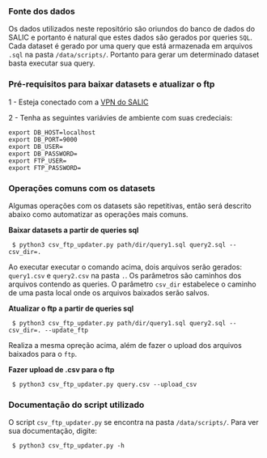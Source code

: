 ### Fonte dos dados

Os dados utilizados neste repositório são oriundos do banco de dados do SALIC e portanto é natural que estes dados são gerados por queries `SQL`. Cada dataset é gerado por uma query que está armazenada em arquivos `.sql` na pasta `/data/scripts/`. Portanto para gerar um determinado dataset basta executar sua query.

### Pré-requisitos para baixar datasets e atualizar o ftp

1 - Esteja conectado com a [VPN do SALIC](https://github.com/lappis-unb/salic-ml/wiki/Acesso-via-VPN)

2 - Tenha as seguintes variávies de ambiente com suas credeciais:

```
export DB_HOST=localhost
export DB_PORT=9000
export DB_USER=
export DB_PASSWORD=
export FTP_USER=
export FTP_PASSWORD=
```

### Operações comuns com os datasets

Algumas operações com os datasets são repetitivas, então será descrito abaixo como automatizar as operações mais comuns.

**Baixar datasets a partir de queries sql**

` $ python3 csv_ftp_updater.py path/dir/query1.sql query2.sql --csv_dir=.`

Ao executar executar o comando acima, dois arquivos serão gerados: `query1.csv` e `query2.csv` na pasta `.`. Os parâmetros são caminhos dos arquivos contendo as queries. O parâmetro `csv_dir` estabelece o caminho de uma pasta local onde os arquivos baixados serão salvos.


**Atualizar o ftp a partir de queries sql**

` $ python3 csv_ftp_updater.py path/dir/query1.sql query2.sql --csv_dir=. --update_ftp`

Realiza a mesma opreção acima, além de fazer o upload dos arquivos baixados para o `ftp`.

**Fazer upload de .csv para o ftp**

` $ python3 csv_ftp_updater.py query.csv --upload_csv`

### Documentação do script utilizado

O script `csv_ftp_updater.py` se encontra na pasta `/data/scripts/`. Para ver sua documentação, digite:

` $ python3 csv_ftp_updater.py -h`
